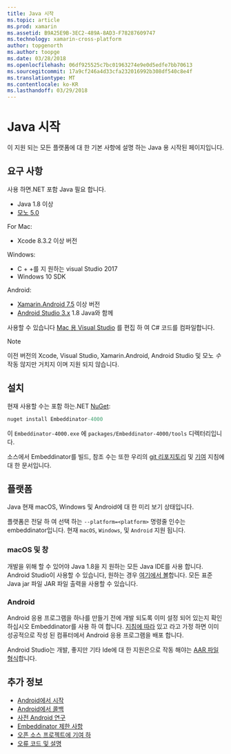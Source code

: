```yaml
---
title: Java 시작
ms.topic: article
ms.prod: xamarin
ms.assetid: B9A25E9B-3EC2-489A-8AD3-F78287609747
ms.technology: xamarin-cross-platform
author: topgenorth
ms.author: toopge
ms.date: 03/28/2018
ms.openlocfilehash: 06df925525c7bc01963274e9e0d5edfe7bb70613
ms.sourcegitcommit: 17a9cf246a4d33cfa232016992b308df540c8e4f
ms.translationtype: MT
ms.contentlocale: ko-KR
ms.lasthandoff: 03/29/2018
---
```

# <a name="getting-started-with-java"></a>Java 시작


이 지원 되는 모든 플랫폼에 대 한 기본 사항에 설명 하는 Java 용 시작된 페이지입니다.

## <a name="requirements"></a>요구 사항

사용 하면.NET 포함 Java 필요 합니다.

* Java 1.8 이상
* [모노 5.0](http://www.mono-project.com/download/)

For Mac:
* Xcode 8.3.2 이상 버전

Windows:
* C + +를 지 원하는 visual Studio 2017
* Windows 10 SDK

Android:
* [Xamarin.Android 7.5](https://www.visualstudio.com/xamarin/) 이상 버전
* [Android Studio 3.x](https://developer.android.com/studio/index.html) 1.8 Java와 함께

사용할 수 있습니다 [Mac 용 Visual Studio](https://www.visualstudio.com/vs/visual-studio-mac/) 를 편집 하 여 C# 코드를 컴파일합니다.

> [!NOTE]
> 이전 버전의 Xcode, Visual Studio, Xamarin.Android, Android Studio 및 모노 _수_ 작동 않지만 거치지 이며 지원 되지 않습니다.

## <a name="installation"></a>설치

현재 사용할 수는 포함 하는.NET [NuGet](https://www.nuget.org/packages/Embeddinator-4000/):

```csharp
nuget install Embeddinator-4000
```
이 `Embeddinator-4000.exe` 에 `packages/Embeddinator-4000/tools` 디렉터리입니다.

소스에서 Embeddinator를 빌드, 참조 수는 또한 우리의 [git 리포지토리](https://github.com/mono/Embeddinator-4000/) 및 [기여](https://github.com/mono/Embeddinator-4000/blob/master/docs/Contributing.md) 지침에 대 한 문서입니다.

## <a name="platforms"></a>플랫폼

Java 현재 macOS, Windows 및 Android에 대 한 미리 보기 상태입니다.

플랫폼은 전달 하 여 선택 하는 `--platform=<platform>` 명령줄 인수는 embeddinator입니다. 현재 `macOS`, `Windows`, 및 `Android` 지원 됩니다.

### <a name="macos-and-windows"></a>macOS 및 창

개발을 위해 할 수 있어야 Java 1.8을 지 원하는 모든 Java IDE를 사용 합니다. Android Studio이 사용할 수 있습니다, 원하는 경우 [여기에서 볼](https://stackoverflow.com/questions/16626810/can-android-studio-be-used-to-run-standard-java-projects)합니다. 모든 표준 Java jar 파일 JAR 파일 출력을 사용할 수 있습니다.

### <a name="android"></a>Android

Android 응용 프로그램을 하나를 만들기 전에 개발 되도록 이미 설정 되어 있는지 확인 하십시오 Embeddinator를 사용 하 여 합니다. [지침에 따라](~/tools/dotnet-embedding/get-started/java/android.md) 있고 라고 가정 하면 이미 성공적으로 작성 된 컴퓨터에서 Android 응용 프로그램을 배포 합니다.

Android Studio는 개발, 좋지만 기타 Ide에 대 한 지원은으로 작동 해야는 [AAR 파일 형식](https://developer.android.com/studio/projects/android-library.html)합니다.

## <a name="further-reading"></a>추가 정보

* [Android에서 시작](~/tools/dotnet-embedding/get-started/java/android.md)
* [Android에서 콜백](~/tools/dotnet-embedding/android/callbacks.md)
* [사전 Android 연구](~/tools/dotnet-embedding/android/index.md)
* [Embeddinator 제한 사항](~/tools/dotnet-embedding/limitations.md)
* [오픈 소스 프로젝트에 기여 하](https://github.com/mono/Embeddinator-4000/blob/master/docs/Contributing.md)
* [오류 코드 및 설명](~/tools/dotnet-embedding/errors.md)
